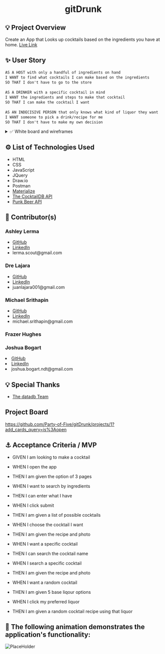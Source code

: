 <h1 align='center'>gitDrunk</h1>
<h2>💡 Project Overview</h2>
<p>Create an App that Looks up cocktails based on the ingredients you have at home.
<a href='https://party-of-five.github.io/gitDrunk/' target='_blank'>Live Link</a>
</p>

<h2>✨ User Story</h2>

```
AS A HOST with only a handful of ingredients on hand
I WANT to find what cocktails I can make based on the ingredients
SO THAT I don't have to go to the store

AS A DRINKER with a specific cocktail in mind
I WANT the ingredients and steps to make that cocktail
SO THAT I can make the cocktail I want

AS AN INDECISIVE PERSON that only knows what kind of liquor they want
I WANT someone to pick a drink/recipe for me
SO THAT I don't have to make my own decision
```

<details>
<summary>✅ White board and wireframes</summary>
<img src="./assets/img/GitDrunk1.PNG">
<img src="./assets/img/GitDrunk2.PNG">
<img src="./assets/img/GitDrunk3.PNG">
<img src="./assets/img/GitDrunk4.PNG">
</details>

<h2>⚙️ List of Technologies Used</h2>
<ul>
    <li>HTML</li>
    <li>CSS</li>
    <li>JavaScript</li>
    <li>JQuery</li>
    <li>Draw.io</li>
    <li>Postman</li>
    <li><a href='https://materializecss.com/'>Materialize</a></li>
    <li><a href='https://www.thecocktaildb.com/api.php' target='_blank'>The CocktailDB API</a></li>
    <li><a href='https://api.punkapi.com/v2/beers' target='_blank'>Punk Beer API</a></li>

</ul>
<h2>📓 Contributor(s)</h2>

<h3>Ashley Lerma</h3>
<ul>
    <li><a href='https://github.com/AshleyLerma?tab=repositories' target='_blank'>GitHub</a></li> 
    <li><a href='https://www.linkedin.com/in/ashleylerma/' target='_blank'>LinkedIn</a></li> 
    <li>lerma.scout@gmail.com</li> 
</ul>
<h3>Dre Lajara</h3>
<ul>
    <li><a href='https://github.com/juanlajara/juanlajara.github.io' target='_blank'>GitHub</a></li>
    <li><a href='https://www.linkedin.com/in/juan-andres-lajara-179a8442' target='_blank'>LinkedIn</a></li>
    <li>juanlajara001@gmail.com</li>
</ul>
<h3>Michael Srithapin</h3>
<ul>
    <li><a href='https://github.com/Cranekick50?tab=repositories'>GitHub</a></li>
    <li><a href='https://www.linkedin.com/in/michael-srithapin-84a07438/' target='_blank'>LinkedIn</a></li>
    <li>michael.srithapin@gmail.com</li>
</ul>
<h3>Frazer Hughes</h3>
<h3>Joshua Bogart</h3>
    <li><a href='https://github.com/joshuabogart?tab=repositories' target='_blank'>GitHub</a></li> 
    <li><a href='https://www.linkedin.com/in/joshua-bogart-97026b117/' target='_blank'>LinkedIn</a></li> 
    <li>joshua.bogart.ndt@gmail.com</li>

<h2>💡 Special Thanks</h2>
<ul>
    <li><a href='https://www.patreon.com/thedatadb' target='_blank'>The datadb Team </a></li>
</ul>
<h2> Project Board</h2>

https://github.com/Party-of-Five/gitDrunk/projects/1?add_cards_query=is%3Aopen

<h2>⚓ Acceptance Criteria / MVP</h2>

- GIVEN I am looking to make a cocktail
- WHEN I open the app
- THEN I am given the option of 3 pages

- WHEN I want to search by ingredients
- THEN I can enter what I have

- WHEN I click submit
- THEN I am given a list of possible cocktails

- WHEN I choose the cocktail I want
- THEN I am given the recipe and photo

- WHEN I want a specific cocktail
- THEN I can search the cocktail name

- WHEN I search a specific cocktail
- THEN I am given the recipe and photo

- WHEN I want a random cocktail
- THEN I am given 5 base liqour options

- WHEN I click my preferred liquor
- THEN I am given a random cocktail recipe using that liquor

<h2>🎉 The following animation demonstrates the application's functionality:</h2>

![PlaceHolder](./assets/img/gitDrunk.gif)
